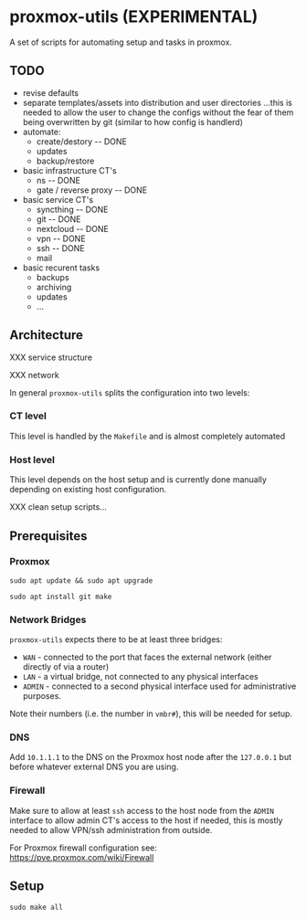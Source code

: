 # proxmox-utils (EXPERIMENTAL)

A set of scripts for automating setup and tasks in proxmox.

## TODO
- revise defaults
- separate templates/assets into distribution and user directories
  ...this is needed to allow the user to change the configs without the 
  fear of them being overwritten by git (similar to how config is handlerd)
- automate:
  - create/destory -- DONE
  - updates
  - backup/restore
- basic infrastructure CT's
  - ns -- DONE
  - gate / reverse proxy -- DONE
- basic service CT's
  - syncthing -- DONE
  - git -- DONE
  - nextcloud -- DONE
  - vpn -- DONE
  - ssh -- DONE
  - mail
- basic recurent tasks
  - backups
  - archiving
  - updates
  - ...


## Architecture

XXX service structure

XXX network

In general `proxmox-utils` splits the configuration into two levels:


### CT level  

This level is handled by the `Makefile` and is almost completely automated


### Host level

This level depends on the host setup and is currently done manually 
depending on existing host configuration.

XXX clean setup scripts...
  


## Prerequisites

### Proxmox

```shell
sudo apt update && sudo apt upgrade
```

```shell
sudo apt install git make 
```


### Network Bridges

`proxmox-utils` expects there to be at least three bridges:
- `WAN` - connected to the port that faces the external network (either 
  directly of via a router)
- `LAN` - a virtual bridge, not connected to any physical interfaces
- `ADMIN` - connected to a second physical interface used for 
  administrative purposes.

Note their numbers (i.e. the number in `vmbr#`), this will be needed for 
setup.


### DNS

Add `10.1.1.1` to the DNS on the Proxmox host node after the `127.0.0.1`
but before whatever external DNS you are using.


### Firewall

Make sure to allow at least `ssh` access to the host node from the `ADMIN` 
interface to allow admin CT's access to the host if needed, this is mostly
needed to allow VPN/ssh administration from outside.

For Proxmox firewall configuration see:
https://pve.proxmox.com/wiki/Firewall


## Setup

```shell
sudo make all
```




